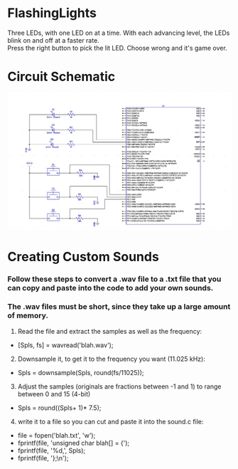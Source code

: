 # FlashingLights
Three LEDs, with one LED on at a time.  With each advancing level, the LEDs blink on and off at a faster rate.  
Press the right button to pick the lit LED.  Choose wrong and it's game over.

# Circuit Schematic
![Alt text](https://github.com/Beezlie/FlashingLights/blob/master/Circuit%20Schematics.PNG?raw=true "Title")

# Creating Custom Sounds
### Follow these steps to convert a .wav file to a .txt file that you can copy and paste into the code to add your own sounds.
### The .wav files must be short, since they take up a large amount of memory.

1. Read the file and extract the samples as well as the frequency:
  * [Spls, fs] = wavread('blah.wav');
2. Downsample it, to get it to the frequency you want (11.025 kHz):
  * Spls = downsample(Spls, round(fs/11025));
3. Adjust the samples (originals are fractions between -1 and 1) to range between 0 and 15 (4-bit)
  * Spls = round((Spls+ 1)* 7.5);
4. write it to a file so you can cut and paste it into the sound.c file:
  * file = fopen('blah.txt', 'w');
  * fprintf(file, 'unsigned char blah[] = {');
  * fprintf(file, '%d,', Spls);
  * fprintf(file, '};\n');
